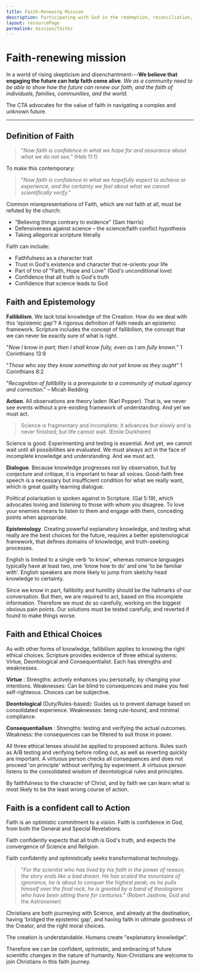 ```yaml
---
title: Faith-Renewing Mission
description: Participating with God in the redemption, reconciliation, and renewal of the world.
layout: resourcePage
permalink: mission/faith/
---
```


# Faith-renewing mission

In a world of rising skepticism and disenchantment---**We believe that engaging the future can help faith come alive**. *We as a community need to be able to show how the future can renew our faith, and the faith of individuals, families, communities, and the world.*

The CTA advocates for the value of faith in navigating a complex and unknown future. 

---

## Definition of Faith

> "_Now faith is confidence in what we hope for and assurance about what we do not see."_ (Heb 11:1)

To make this contemporary:

> "_Now faith is confidence in what we hopefully expect to achieve or experience, and the certainty we feel about what we cannot scientifically verify."_

Common misrepresentations of Faith, which are not faith at all, must be refuted by the church:

- "Believing things contrary to evidence" (Sam Harris)
- Defensiveness against science – the science/faith conflict hypothesis
- Taking allegorical scripture literally

Faith can include:

- Faithfulness as a character trait
- Trust in God's existence and character that re-orients your life
- Part of trio of "Faith, Hope and Love" (God's unconditional love)
- Confidence that all truth is God's truth
- Confidence that science leads to God

## Faith and Epistemology

**Fallibilism**. We lack total knowledge of the Creation. How do we deal with this 'epistemic gap'? A rigorous definition of faith needs an epistemic framework. Scripture includes the concept of fallibilism, the concept that we can never be exactly sure of what is right.

"_Now I know in part; then I shall know fully, even as I am fully known."_ 1 Corinthians 13:9

"_Those who say they know something do not yet know as they ought"_ 1 Corinthians 8:2

"_Recognition of fallibility is a prerequisite to a community of mutual agency and correction_." – Micah Redding

**Action**. All observations are theory laden (Karl Popper). That is, we never see events without a pre-existing framework of understanding. And yet we must act.

> Science is fragmentary and incomplete; it advances but slowly and is never finished; but life cannot wait. (Emile Durkheim)

Science is good. Experimenting and testing is essential. And yet, we cannot wait until all possibilities are evaluated. We must always act in the face of incomplete knowledge and understanding. And we must act.

**Dialogue**. Because knowledge progresses not by observation, but by conjecture and critique, it is important to hear all voices. Good-faith free speech is a necessary but insufficient condition for what we really want, which is great quality learning dialogue.

Political polarisation is spoken against in Scripture. (Gal 5:19), which advocates loving and listening to those with whom you disagree. To love your enemies means to listen to them and engage with them, conceding points when appropriate.

**Epistemology**. Creating powerful explanatory knowledge, and testing what really are the best choices for the future, requires a better epistemological framework, that defines domains of knowledge, and truth-seeking processes. 

English is limited to a single verb 'to know', whereas romance languages typically have at least two, one 'know how to do' and one 'to be familiar with'. English speakers are more likely to jump from sketchy head knowledge to certainty.

Since we know in part, fallibility and humility should be the hallmarks of our conversation. But then, we are required to act, based on this incomplete information. Therefore we must do so carefully, working on the biggest obvious pain points. Our solutions must be tested carefully, and reverted if found to make things worse.

## Faith and Ethical Choices

As with other forms of knowledge, fallibilism applies to knowing the right ethical choices. Scripture provides evidence of three ethical systems: Virtue, Deontological and Consequentialist. Each has strengths and weaknesses.

**Virtue** : Strengths: actively enhances you personally, by changing your intentions. Weaknesses: Can be blind to consequences and make you feel self-righteous. Choices can be subjective.

**Deontological** (Duty/Rules-based): Guides us to prevent damage based on consolidated experience. Weaknesses: being rule-bound, and minimal compliance.

**Consequentialism** : Strengths: testing and verifying the actual outcomes. Weakness: the consequences can be filtered to suit those in power.

All three ethical lenses should be applied to proposed actions. Rules such as A/B testing and verifying before rolling out, as well as reverting quickly are important. A virtuous person checks all consequences and does not proceed 'on principle' without verifying by experiment. A virtuous person listens to the consolidated wisdom of deontological rules and principles.

By faithfulness to the character of Christ, and by faith we can learn what is most likely to be the least wrong course of action.

## Faith is a confident call to Action

Faith is an optimistic commitment to a vision. Faith is confidence in God, from both the General and Special Revelations.

Faith confidently expects that all truth is God's truth, and expects the convergence of Science and Religion.

Faith confidently and optimistically seeks transformational technology.

> "_For the scientist who has lived by his faith in the power of reason, the story ends like a bad dream. He has scaled the mountains of ignorance, he is about to conquer the highest peak; as he pulls himself over the final rock, he is greeted by a band of theologians who have been sitting there for centuries_." (Robert Jastrow, God and the Astronomer)

Christians are both journeying with Science, and already at the destination, having 'bridged the epistemic gap', and having faith in ultimate goodness of the Creator, and the right moral choices.

The creation is understandable. Humans create "explanatory knowledge".

Therefore we can be confident, optimistic, and embracing of future scientific changes in the nature of humanity. Non-Christians are welcome to join Christians in this faith journey.

